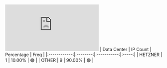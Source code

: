 ![Diagramm](https://github.com/obajay/StateSync-snapshots/blob/main/Projects/Likecoin/1/README.md)
| Data Center | IP Count | Percentage | Freq |
|:------------:|:--------:|:-----------:|:-----:|
| HETZNER | 1 | 10.00% | 🟢 |
| OTHER | 9 | 90.00% | 🟢 |